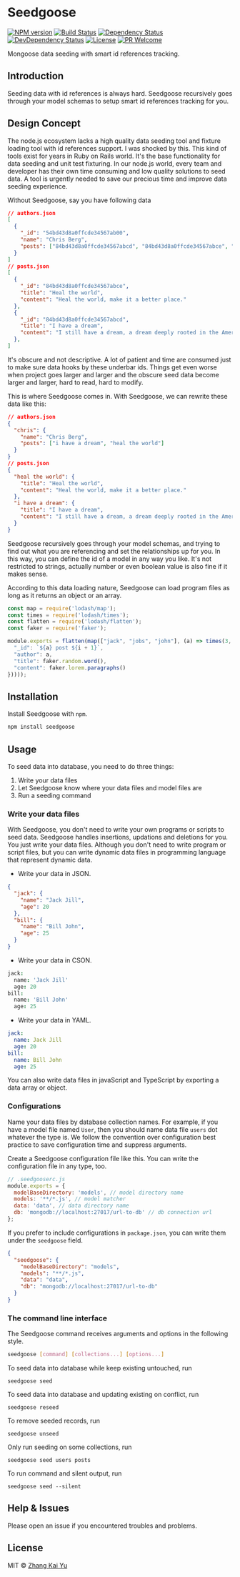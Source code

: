 # Seedgoose
[![NPM version][npm-image]][npm-url]
[![Build Status][travis-image]][travis-url]
[![Dependency Status][daviddm-image]][daviddm-url]
[![DevDependency Status][daviddm-image-dev]][daviddm-url-dev]
[![License][license-image]][license-url]
[![PR Welcome][pr-image]][pr-url]

Mongoose data seeding with smart id references tracking.

## Introduction

Seeding data with id references is always hard. Seedgoose recursively goes
through your model schemas to setup smart id references tracking for you.

## Design Concept

The node.js ecosystem lacks a high quality data seeding tool and fixture loading
tool with id references support. I was shocked by this. This kind of tools exist
for years in Ruby on Rails world. It's the base functionality for data seeding
and unit test fixturing. In our node.js world, every team and developer has
their own time consuming and low quality solutions to seed data. A tool is
urgently needed to save our precious time and improve data seeding experience.

Without Seedgoose, say you have following data

``` json
// authors.json
[
  {
    "_id": "54bd43d8a0ffcde34567ab00",
    "name": "Chris Berg",
    "posts": ["84bd43d8a0ffcde34567abcd", "84bd43d8a0ffcde34567abce", "84bd43d8a0ffcde34567abcf"]
  }
]
// posts.json
[
  {
    "_id": "84bd43d8a0ffcde34567abce",
    "title": "Heal the world",
    "content": "Heal the world, make it a better place."
  },
  {
    "_id": "84bd43d8a0ffcde34567abcd",
    "title": "I have a dream",
    "content": "I still have a dream, a dream deeply rooted in the American dream."
  },
]

```

It's obscure and not descriptive. A lot of patient and time are consumed just
to make sure data hooks by these underbar ids. Things get even worse when
project goes larger and larger and the obscure seed data become larger and
larger, hard to read, hard to modify.

This is where Seedgoose comes in. With Seedgoose, we can rewrite these data
like this:

``` json
// authors.json
{
  "chris": {
    "name": "Chris Berg",
    "posts": ["i have a dream", "heal the world"]
  }
}
// posts.json
{
  "heal the world": {
    "title": "Heal the world",
    "content": "Heal the world, make it a better place."
  },
  "i have a dream": {
    "title": "I have a dream",
    "content": "I still have a dream, a dream deeply rooted in the American dream."
  }
}
```

Seedgoose recursively goes through your model schemas, and trying to find out
what you are referencing and set the relationships up for you. In this way, you
can define the id of a model in any way you like. It's not restricted to
strings, actually number or even boolean value is also fine if it makes sense.

According to this data loading nature, Seedgoose can load program files as long
as it returns an object or an array.

``` javascript
const map = require('lodash/map');
const times = require('lodash/times');
const flatten = require('lodash/flatten');
const faker = require('faker');

module.exports = flatten(map(["jack", "jobs", "john"], (a) => times(3, (i) => ({
  "_id": `${a} post ${i + 1}`,
  "author": a,
  "title": faker.random.word(),
  "content": faker.lorem.paragraphs()
}))));
```

## Installation

Install Seedgoose with `npm`.

``` bash
npm install seedgoose
```

## Usage

To seed data into database, you need to do three things:
1. Write your data files
2. Let Seedgoose know where your data files and model files are
3. Run a seeding command

### Write your data files

With Seedgoose, you don't need to write your own programs or scripts to seed
data. Seedgoose handles insertions, updations and deletions for you. You just
write your data files. Although you don't need to write program or script files,
but you can write dynamic data files in programming language that represent
dynamic data.

* Write your data in JSON.

```json
{
  "jack": {
    "name": "Jack Jill",
    "age": 20
  },
  "bill": {
    "name": "Bill John",
    "age": 25
  }
}
```

* Write your data in CSON.

```cson
jack:
  name: 'Jack Jill'
  age: 20
bill:
  name: 'Bill John'
  age: 25
```

* Write your data in YAML.

```yaml
jack:
  name: Jack Jill
  age: 20
bill:
  name: Bill John
  age: 25
```

You can also write data files in javaScript and TypeScript by exporting a data
array or object.

### Configurations

Name your data files by database collection names. For example, if you have a
model file named `User`, then you should name data file `users` dot whatever
the type is. We follow the convention over configuration best practice to save
configuration time and suppress arguments.

Create a Seedgoose configuration file like this. You can write the configuration
file in any type, too.

``` javascript
// .seedgooserc.js
module.exports = {
  modelBaseDirectory: 'models', // model directory name
  models: '**/*.js', // model matcher
  data: 'data', // data directory name
  db: 'mongodb://localhost:27017/url-to-db' // db connection url
};
```

If you prefer to include configurations in `package.json`, you can write them
under the `seedgoose` field.

``` json
{
  "seedgoose": {
    "modelBaseDirectory": "models",
    "models": "**/*.js",
    "data": "data",
    "db": "mongodb://localhost:27017/url-to-db"
  }
}
```

### The command line interface

The Seedgoose command receives arguments and options in the following style.

```bash
seedgoose [command] [collections...] [options...]
```

To seed data into database while keep existing untouched, run

```
seedgoose seed
```

To seed data into database and updating existing on conflict, run

```
seedgoose reseed
```

To remove seeded records, run

```
seedgoose unseed
```

Only run seeding on some collections, run

```
seedgoose seed users posts
```

To run command and silent output, run

```
seedgoose seed --silent
```

## Help & Issues

Please open an issue if you encountered troubles and problems.

## License

MIT © [Zhang Kai Yu][license-url]

[npm-image]: https://badge.fury.io/js/seedgoose.svg
[npm-url]: https://npmjs.org/package/seedgoose
[travis-image]: https://travis-ci.org/zhangkaiyulw/seedgoose.svg?branch=master
[travis-url]: https://travis-ci.org/zhangkaiyulw/seedgoose
[daviddm-image]: https://david-dm.org/zhangkaiyulw/seedgoose.svg?theme=shields.io
[daviddm-url]: https://david-dm.org/zhangkaiyulw/seedgoose
[daviddm-image-dev]: https://david-dm.org/zhangkaiyulw/seedgoose/dev-status.svg
[daviddm-url-dev]: https://david-dm.org/zhangkaiyulw/seedgoose?type=dev
[license-image]: https://img.shields.io/github/license/zhangkaiyulw/seedgoose.svg
[license-url]: https://github.com/zhangkaiyulw/seedgoose/blob/master/LICENSE
[pr-image]: https://img.shields.io/badge/PRs-welcome-brightgreen.svg
[pr-url]: https://github.com/zhangkaiyulw/seedgoose/blob/master/CONTRIBUTING.md

